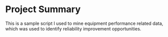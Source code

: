 # Project Summary

This is a sample script I used to mine equipment performance related data, which was used to identify reliability improvement opportunities.
